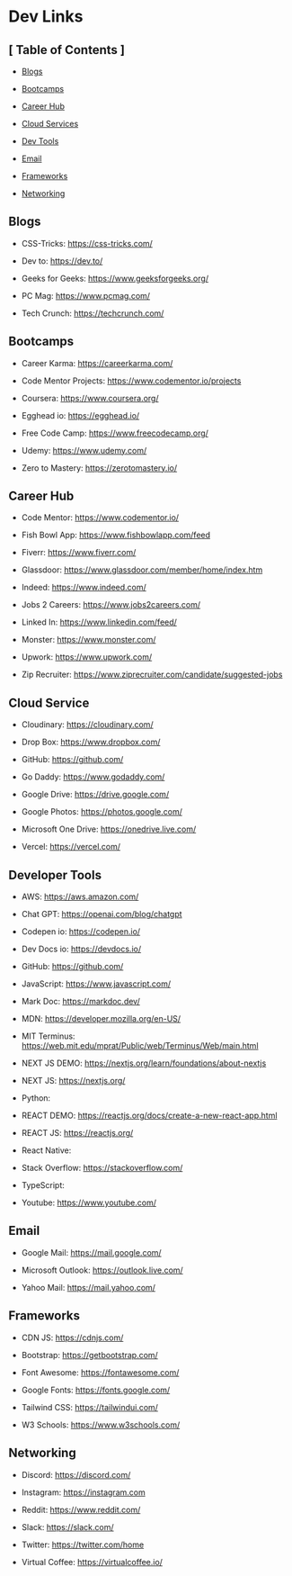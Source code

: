 # Dev Links

## [ Table of Contents ]

- [Blogs](#blogs)

- [Bootcamps](#bootcamps)

- [Career Hub](#career-hub)

- [Cloud Services](#cloud-service)

- [Dev Tools](#developer-tools)

- [Email](#email)

- [Frameworks](#frameworks)

- [Networking](#networking)



## Blogs

- CSS-Tricks: https://css-tricks.com/

- Dev to: https://dev.to/

- Geeks for Geeks: https://www.geeksforgeeks.org/

- PC Mag: https://www.pcmag.com/

- Tech Crunch: https://techcrunch.com/



## Bootcamps

- Career Karma: https://careerkarma.com/

- Code Mentor Projects: https://www.codementor.io/projects

- Coursera: https://www.coursera.org/

- Egghead io: https://egghead.io/

- Free Code Camp: https://www.freecodecamp.org/

- Udemy: https://www.udemy.com/

- Zero to Mastery: https://zerotomastery.io/



## Career Hub

- Code Mentor: https://www.codementor.io/

- Fish Bowl App: https://www.fishbowlapp.com/feed

- Fiverr: https://www.fiverr.com/

- Glassdoor: https://www.glassdoor.com/member/home/index.htm

- Indeed: https://www.indeed.com/

- Jobs 2 Careers: https://www.jobs2careers.com/

- Linked In: https://www.linkedin.com/feed/

- Monster: https://www.monster.com/

- Upwork: https://www.upwork.com/

- Zip Recruiter: https://www.ziprecruiter.com/candidate/suggested-jobs



## Cloud Service

- Cloudinary: https://cloudinary.com/

- Drop Box: https://www.dropbox.com/

- GitHub: https://github.com/

- Go Daddy: https://www.godaddy.com/

- Google Drive: https://drive.google.com/

- Google Photos: https://photos.google.com/

- Microsoft One Drive: https://onedrive.live.com/

- Vercel: https://vercel.com/


## Developer Tools

- AWS: https://aws.amazon.com/

- Chat GPT: https://openai.com/blog/chatgpt

- Codepen io: https://codepen.io/

- Dev Docs io: https://devdocs.io/

- GitHub: https://github.com/

- JavaScript: https://www.javascript.com/

- Mark Doc: https://markdoc.dev/

- MDN: https://developer.mozilla.org/en-US/

- MIT Terminus: https://web.mit.edu/mprat/Public/web/Terminus/Web/main.html

- NEXT JS DEMO: https://nextjs.org/learn/foundations/about-nextjs

- NEXT JS: https://nextjs.org/

- Python:  

- REACT DEMO: https://reactjs.org/docs/create-a-new-react-app.html

- REACT JS: https://reactjs.org/

- React Native: 

- Stack Overflow: https://stackoverflow.com/

- TypeScript: 

- Youtube: https://www.youtube.com/



## Email

- Google Mail: https://mail.google.com/

- Microsoft Outlook: https://outlook.live.com/

- Yahoo Mail: https://mail.yahoo.com/



## Frameworks

- CDN JS: https://cdnjs.com/

- Bootstrap: https://getbootstrap.com/

- Font Awesome: https://fontawesome.com/

- Google Fonts: https://fonts.google.com/

- Tailwind CSS: https://tailwindui.com/

- W3 Schools: https://www.w3schools.com/



## Networking

- Discord: https://discord.com/

- Instagram: https://instagram.com

- Reddit: https://www.reddit.com/

- Slack: https://slack.com/

- Twitter: https://twitter.com/home

- Virtual Coffee: https://virtualcoffee.io/
